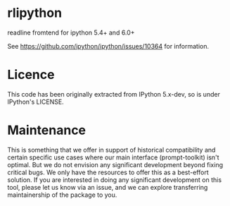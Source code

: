 # rlipython

readline fromtend for ipython 5.4+ and 6.0+

See https://github.com/ipython/ipython/issues/10364 for information. 

# Licence

This code has been originally extracted from IPython 5.x-dev, so is under
IPython's LICENSE.

# Maintenance

This is something that we offer in support of historical compatibility and
certain specific use cases where our main interface (prompt-toolkit) isn't
optimal. But we do not envision any significant development beyond fixing
critical bugs. We only have the resources to offer this as a best-effort
solution. If you are interested in doing any significant development on this
tool, please let us know via an issue, and we can explore transferring
maintainership of the package to you.
